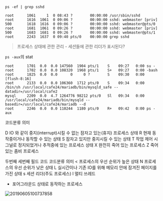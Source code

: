 `ps -ef | grep sshd`

```shell
root      1061     1  0 08:43 ?        00:00:00 /usr/sbin/sshd
root      1616  1061  0 09:06 ?        00:00:00 sshd: webmaster [priv]
500       1618  1616  0 09:06 ?        00:00:00 sshd: webmaster@pts/0
root      1681  1061  0 09:26 ?        00:00:00 sshd: webmaster [priv]
500       1683  1681  0 09:26 ?        00:00:00 sshd: webmaster@pts/1
root      2243  1637  0 09:40 pts/0    00:00:00 grep sshd
```

> 프로세스 상태에 관한 관리 - 세션들에 관한 리더가 표시된다?

`ps -aux`의 stat
```shell
root      1701  0.0  0.0 147560  1904 pts/1    S    09:27   0:00 su -
root      1702  0.0  0.0 108320  1968 pts/1    S+   09:27   0:00 -bash
root      1825  0.0  0.0      0     0 ?        S    09:30   0:00 [flush-8:16]
root      2133  0.0  0.0 106360  1712 pts/0    S    09:34   0:00 /bin/sh /usr/local/cafe24/mariadb/bin/mysqld_safe --datadir=/usr/local/cafe2
mysql     2209  0.0  4.7 1264776 98212 pts/0   Sl   09:34   0:00 /usr/local/cafe24/mariadb/bin/mysqld --basedir=/usr/local/cafe24/mariadb --d
root      2246  0.0  0.0 110244  1180 pts/0    R+   09:42   0:00 ps -aux

```

코드분류	의미

D	IO 와 같이 중지(interrupt)시킬 수 없는 잠자고 있는(휴지) 프로세스 상태
R	현재 동작중이거나 동작할 수 있는 상태
S	잠자고 있지만 중지시킬 수 있는 상태
T	작업 제어 시그널로 정지되었거나 추적중에 있는 프로세스 상태
X	완전히 죽어 있는 프로세스
Z	죽어 있는 좀비 프로세스

두번째 세번째 필드 코드
코드분류	의미
<	프로세스의 우선 순위가 높은 상태
N	프로세스의 우선 순위가 낮은 상태
L	실시간이나 기존 IO를 위해 메모리 안에 잠겨진 페이지를 가진 상태
s	세션 리더(주도 프로세스)
l	멀티 쓰레드
+	포어그라운드 상태로 동작하는 프로세스

![20190605100737858](img-paste-20190605100737858.png)
